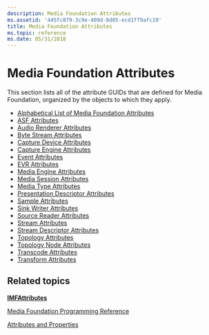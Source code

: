 ```yaml
---
description: Media Foundation Attributes
ms.assetid: '445fc879-3c9e-409d-8d05-ecd1ff9afc19'
title: Media Foundation Attributes
ms.topic: reference
ms.date: 05/31/2018
---
```


# Media Foundation Attributes

This section lists all of the attribute GUIDs that are defined for Media Foundation, organized by the objects to which they apply.

-   [Alphabetical List of Media Foundation Attributes](alphabetical-list-of-media-foundation-attributes.md)
-   [ASF Attributes](asf-attributes.md)
-   [Audio Renderer Attributes](audio-renderer-attributes.md)
-   [Byte Stream Attributes](byte-stream-attributes.md)
-   [Capture Device Attributes](capture-device-attributes.md)
-   [Capture Engine Attributes](capture-engine-attributes.md)
-   [Event Attributes](event-attributes.md)
-   [EVR Attributes](enhanced-video-renderer-attributes.md)
-   [Media Engine Attributes](media-engine-attributes.md)
-   [Media Session Attributes](media-session-attributes.md)
-   [Media Type Attributes](media-type-attributes.md)
-   [Presentation Descriptor Attributes](presentation-descriptor-attributes.md)
-   [Sample Attributes](sample-attributes.md)
-   [Sink Writer Attributes](sink-writer-attributes.md)
-   [Source Reader Attributes](source-reader-attributes.md)
-   [Stream Attributes](stream-attributes.md)
-   [Stream Descriptor Attributes](stream-descriptor-attributes.md)
-   [Topology Attributes](topology-attributes.md)
-   [Topology Node Attributes](topology-node-attributes.md)
-   [Transcode Attributes](transcode-attributes.md)
-   [Transform Attributes](transform-attributes.md)

## Related topics

<dl> <dt>

[**IMFAttributes**](/windows/desktop/api/mfobjects/nn-mfobjects-imfattributes)
</dt> <dt>

[Media Foundation Programming Reference](media-foundation-programming-reference.md)
</dt> <dt>

[Attributes and Properties](attributes-and-properties.md)
</dt> </dl>

 

 



